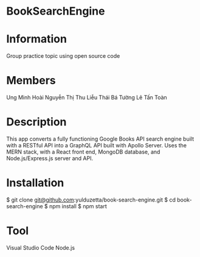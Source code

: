 # BookSearchEngine

# Information
Group practice topic using open source code

# Members
Ung Minh Hoài
Nguyễn Thị Thu Liễu
Thái Bá Tường
Lê Tấn Toàn

# Description
This app converts a fully functioning Google Books API search engine built with a RESTful API into a GraphQL API built with Apollo Server. Uses the MERN stack, with a React front end, MongoDB database, and Node.js/Express.js server and API.

# Installation
$ git clone git@github.com:yulduzetta/book-search-engine.git
$ cd book-search-engine
$ npm install
$ npm start

# Tool 
Visual Studio Code
Node.js
